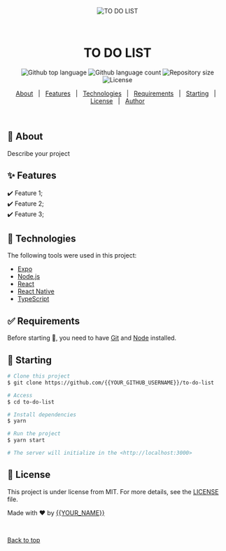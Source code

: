 <div align="center" id="top"> 
  <img src="./.github/app.gif" alt="TO DO LIST" />

  &#xa0;

  <!-- <a href="https://todolist.netlify.app">Demo</a> -->
</div>

<h1 align="center">TO DO LIST</h1>

<p align="center">
  <img alt="Github top language" src="https://img.shields.io/github/languages/top/{{YOUR_GITHUB_USERNAME}}/to-do-list?color=56BEB8">

  <img alt="Github language count" src="https://img.shields.io/github/languages/count/{{YOUR_GITHUB_USERNAME}}/to-do-list?color=56BEB8">

  <img alt="Repository size" src="https://img.shields.io/github/repo-size/{{YOUR_GITHUB_USERNAME}}/to-do-list?color=56BEB8">

  <img alt="License" src="https://img.shields.io/github/license/{{YOUR_GITHUB_USERNAME}}/to-do-list?color=56BEB8">

  <!-- <img alt="Github issues" src="https://img.shields.io/github/issues/{{YOUR_GITHUB_USERNAME}}/to-do-list?color=56BEB8" /> -->

  <!-- <img alt="Github forks" src="https://img.shields.io/github/forks/{{YOUR_GITHUB_USERNAME}}/to-do-list?color=56BEB8" /> -->

  <!-- <img alt="Github stars" src="https://img.shields.io/github/stars/{{YOUR_GITHUB_USERNAME}}/to-do-list?color=56BEB8" /> -->
</p>

<!-- Status -->

<!-- <h4 align="center"> 
	🚧  TO DO LIST 🚀 Under construction...  🚧
</h4> 

<hr> -->

<p align="center">
  <a href="#dart-about">About</a> &#xa0; | &#xa0; 
  <a href="#sparkles-features">Features</a> &#xa0; | &#xa0;
  <a href="#rocket-technologies">Technologies</a> &#xa0; | &#xa0;
  <a href="#white_check_mark-requirements">Requirements</a> &#xa0; | &#xa0;
  <a href="#checkered_flag-starting">Starting</a> &#xa0; | &#xa0;
  <a href="#memo-license">License</a> &#xa0; | &#xa0;
  <a href="https://github.com/{{YOUR_GITHUB_USERNAME}}" target="_blank">Author</a>
</p>

<br>

## :dart: About ##

Describe your project

## :sparkles: Features ##

:heavy_check_mark: Feature 1;\
:heavy_check_mark: Feature 2;\
:heavy_check_mark: Feature 3;

## :rocket: Technologies ##

The following tools were used in this project:

- [Expo](https://expo.io/)
- [Node.js](https://nodejs.org/en/)
- [React](https://pt-br.reactjs.org/)
- [React Native](https://reactnative.dev/)
- [TypeScript](https://www.typescriptlang.org/)

## :white_check_mark: Requirements ##

Before starting :checkered_flag:, you need to have [Git](https://git-scm.com) and [Node](https://nodejs.org/en/) installed.

## :checkered_flag: Starting ##

```bash
# Clone this project
$ git clone https://github.com/{{YOUR_GITHUB_USERNAME}}/to-do-list

# Access
$ cd to-do-list

# Install dependencies
$ yarn

# Run the project
$ yarn start

# The server will initialize in the <http://localhost:3000>
```

## :memo: License ##

This project is under license from MIT. For more details, see the [LICENSE](LICENSE.md) file.


Made with :heart: by <a href="https://github.com/{{YOUR_GITHUB_USERNAME}}" target="_blank">{{YOUR_NAME}}</a>

&#xa0;

<a href="#top">Back to top</a>
